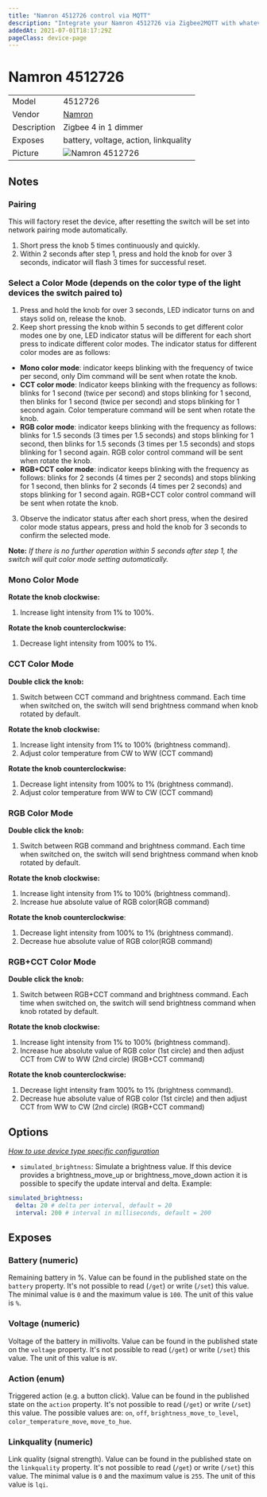 ```yaml
---
title: "Namron 4512726 control via MQTT"
description: "Integrate your Namron 4512726 via Zigbee2MQTT with whatever smart home infrastructure you are using without the vendor's bridge or gateway."
addedAt: 2021-07-01T18:17:29Z
pageClass: device-page
---
```


<!-- !!!! -->
<!-- ATTENTION: This file is auto-generated through docgen! -->
<!-- You can only edit the "Notes"-Section between the two comment lines "Notes BEGIN" and "Notes END". -->
<!-- Do not use h1 or h2 heading within "## Notes"-Section. -->
<!-- !!!! -->

# Namron 4512726

|     |     |
|-----|-----|
| Model | 4512726  |
| Vendor  | [Namron](/supported-devices/#v=Namron)  |
| Description | Zigbee 4 in 1 dimmer |
| Exposes | battery, voltage, action, linkquality |
| Picture | ![Namron 4512726](https://www.zigbee2mqtt.io/images/devices/4512726.jpg) |


<!-- Notes BEGIN: You can edit here. Add "## Notes" headline if not already present. -->
## Notes


### Pairing
This will factory reset the device, after resetting the switch will be set into network pairing mode automatically.
1. Short press the knob 5 times continuously and quickly.
2. Within 2 seconds after step 1, press and hold the knob for over 3 seconds, indicator will flash 3 times for successful reset.

### Select a Color Mode (depends on the color type of the light devices the switch paired to)
1. Press and hold the knob for over 3 seconds, LED indicator turns on and stays solid on, release the knob.
2. Keep short pressing the knob within 5 seconds to get different color modes one by one, LED indicator status will be different for each short press to indicate different color modes. The indicator status for different color modes are as follows:
* **Mono color mode**: indicator keeps blinking with the frequency of twice per second, only Dim command will be sent when rotate the knob.
* **CCT color mode**: Indicator keeps blinking with the frequency as follows: blinks for 1 second (twice per second) and stops blinking for 1 second, then blinks for 1 second (twice per second) and stops blinking for 1 second again. Color temperature command will be sent when rotate the knob.
* **RGB color mode**: indicator keeps blinking with the frequency as follows: blinks for 1.5 seconds (3 times per 1.5 seconds) and stops blinking for 1 second, then blinks for 1.5 seconds (3 times per 1.5 seconds) and stops blinking for 1 second again. RGB color control command will be sent when rotate the knob.
* **RGB+CCT color mode**: indicator keeps blinking with the frequency as follows: blinks for 2 seconds (4 times per 2 seconds) and stops blinking for 1 second, then blinks for 2 seconds (4 times per 2 seconds) and stops blinking for 1 second again. RGB+CCT color control command will be sent when rotate the knob.
3. Observe the indicator status after each short press, when the desired color mode status appears, press and hold the knob for 3 seconds to confirm the selected mode.

**Note:** *If there is no further operation within 5 seconds after step 1, the switch will quit color mode setting automatically.*

### Mono Color Mode
**Rotate the knob clockwise:**
1. Increase light intensity from 1% to 100%.

**Rotate the knob counterclockwise:**
1. Decrease light intensity from 100% to 1%.

### CCT Color Mode
**Double click the knob:**
1. Switch between CCT command and brightness command. Each time when switched on, the switch will send brightness command when knob rotated by default.

**Rotate the knob clockwise:**
1. Increase light intensity from 1% to 100% (brightness command).
2. Adjust color temperature from CW to WW (CCT command)

**Rotate the knob counterclockwise:**
1. Decrease light intensity from 100% to 1% (brightness command).
2. Adjust color temperature from WW to CW (CCT command)

### RGB Color Mode
**Double click the knob:**
1. Switch between RGB command and brightness command. Each time when switched on, the switch will send brightness command when knob rotated by default.

**Rotate the knob clockwise:**
1. Increase light intensity from 1% to 100% (brightness command).
2. Increase hue absolute value of RGB color(RGB command)

**Rotate the knob counterclockwise**:
1. Decrease light intensity from 100% to 1% (brightness command).
2. Decrease hue absolute value of RGB color(RGB command)

### RGB+CCT Color Mode
**Double click the knob:**
1. Switch between RGB+CCT command and brightness command. Each time when switched on, the switch will send brightness command when knob rotated by default.

**Rotate the knob clockwise:**
1. Increase light intensity from 1% to 100% (brightness command).
2. Increase hue absolute value of RGB color (1st circle) and then adjust CCT from CW to WW (2nd circle) (RGB+CCT command)

**Rotate the knob counterclockwise:**
1. Decrease light intensity fram 100% to 1% (brightness command).
2. Decrease hue absolute value of RGB color (1st circle) and then adjust CCT from WW to CW (2nd circle) (RGB+CCT command)
<!-- Notes END: Do not edit below this line -->


## Options
*[How to use device type specific configuration](../guide/configuration/devices-groups.md#specific-device-options)*

* `simulated_brightness`: Simulate a brightness value. If this device provides a brightness_move_up or brightness_move_down action it is possible to specify the update interval and delta. Example:
```yaml
simulated_brightness:
  delta: 20 # delta per interval, default = 20
  interval: 200 # interval in milliseconds, default = 200
```


## Exposes

### Battery (numeric)
Remaining battery in %.
Value can be found in the published state on the `battery` property.
It's not possible to read (`/get`) or write (`/set`) this value.
The minimal value is `0` and the maximum value is `100`.
The unit of this value is `%`.

### Voltage (numeric)
Voltage of the battery in millivolts.
Value can be found in the published state on the `voltage` property.
It's not possible to read (`/get`) or write (`/set`) this value.
The unit of this value is `mV`.

### Action (enum)
Triggered action (e.g. a button click).
Value can be found in the published state on the `action` property.
It's not possible to read (`/get`) or write (`/set`) this value.
The possible values are: `on`, `off`, `brightness_move_to_level`, `color_temperature_move`, `move_to_hue`.

### Linkquality (numeric)
Link quality (signal strength).
Value can be found in the published state on the `linkquality` property.
It's not possible to read (`/get`) or write (`/set`) this value.
The minimal value is `0` and the maximum value is `255`.
The unit of this value is `lqi`.

